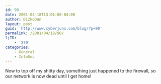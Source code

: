 ```yaml
---
id: 90
date: 2001-04-18T13:01:00-04:00
author: DizkoDan
layout: post
guid: 'http://www.cyberjunx.com/blog/?p=90'
permalink: /2001/04/18/90/
ljID:
    - '279'
categories:
    - General
    - InfoSec
---
```


Now to top off my shitty day, something just happened to the firewall, so our network is now dead until I get home!